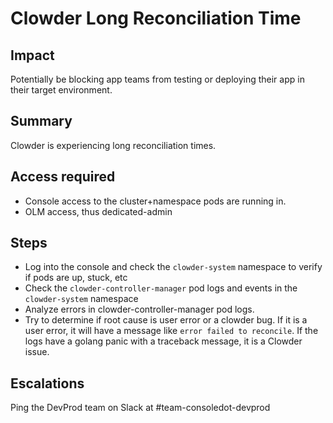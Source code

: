 Clowder Long Reconciliation Time
================================

Impact
------

Potentially be blocking app teams from testing or deploying their app in their
target environment.

Summary
-------

Clowder is experiencing long reconciliation times.

Access required
---------------

- Console access to the cluster+namespace pods are running in.
- OLM access, thus dedicated-admin

Steps
-----

- Log into the console and check the `clowder-system` namespace to verify if pods are up, stuck, etc
- Check the `clowder-controller-manager` pod logs and events in the `clowder-system` namespace
- Analyze errors in clowder-controller-manager pod logs.
- Try to determine if root cause is user error or a clowder bug. If it is a user error, it will have 
  a message like `error failed to reconcile`. If the logs have a golang panic with a traceback message, 
  it is a Clowder issue.

Escalations
-----------

Ping the DevProd team on Slack at #team-consoledot-devprod
